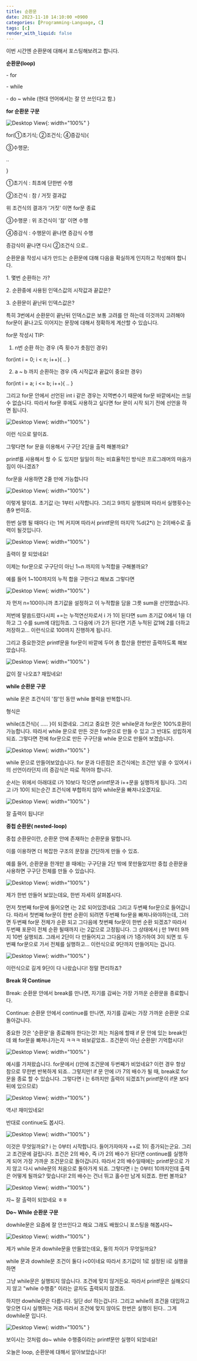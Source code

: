 ```yaml
---
title: 순환문
date: 2023-11-10 14:10:00 +0900
categories: [Programming-Language, C]
tags: [c]
render_with_liquid: false
---
```


이번 시간엔 순환문에 대해서 포스팅해보려고 합니다.

**순환문(loop)**

\- for

\- while

\- do ~ while (현대 언어에서는 잘 안 쓰인다고 함.)

**for 순환문 구문**

![Desktop View](/assets/img/Programming-Language/C/Loop/1.png){: width="100%" }

for(①초기식; ②조건식; ④증감식){

③수행문;

..

}

①초기식 : 최초에 단한번 수행

②조건식 : 참 / 거짓 결과값

위 조건식의 결과가 '거짓' 이면 for문 종료

③수행문 : 위 조건식이 '참' 이면 수행

④증감식 : 수행문이 끝나면 증감식 수행

증감식이 끝나면 다시 ②조건식 으로..

순환문을 작성시 내가 만드는 순환문에 대해 다음을 확실하게 인지하고 작성해야 합니다.

1\. 몇번 순환하는 가?

2\. 순환중에 사용된 인덱스값의 시작값과 끝값은?

3\. 순환문이 끝난뒤 인덱스값은?

특히 3번에서 순환문이 끝난뒤 인덱스값은 보통 고려를 안 하는데 이것까지 고려해야 for문이 끝나고도 이어지는 문장에 대해서 정확하게 계산할 수 있습니다.

for문 작성시 TIP:

1. n번 순환 하는 경우 (즉 횟수가 촛점인 경우)

for(int i = 0; i < n; i++){ .. }

2. a ~ b 까지 순환하는 경우 (즉 시작값과 끝값이 중요한 경우)

for(int i = a; i <= b; i++){ .. }

그리고 for문 안에서 선언된 int i 같은 경우는 지역변수기 때문에 for문 바깥에서는 쓰일 수 없습니다. 따라서 for문 후에도 사용하고 싶다면 for 문이 시작 되기 전에 선언을 하면 됩니다.

![Desktop View](/assets/img/Programming-Language/C/Loop/2.png){: width="100%" }

이런 식으로 말이죠.

그렇다면 for 문을 이용해서 구구단 2단을 출력 해볼까요?

printf를 사용해서 할 수 도 있지만 일일이 하는 비효율적인 방식은 프로그래머의 마음가짐이 아니겠죠?

for문을 사용하면 2줄 만에 가능합니다

![Desktop View](/assets/img/Programming-Language/C/Loop/3.png){: width="100%" }

이렇게 말이죠. 초기값 i는 1부터 시작합니다. 그리고 9까지 실행되며 따라서 실행횟수는 총9 번이죠.

한번 실행 될 때마다 i는 1씩 커지며 따라서 printf문의 마지막 %d(2\*i) 는 2의배수로 출력이 될것입니다.

![Desktop View](/assets/img/Programming-Language/C/Loop/4.png){: width="100%" }

출력이 잘 되었네요!

이제는 for문으로 구구단이 아닌 1~n 까지의 누적합을 구해볼까요?

예를 들어 1~100까지의 누적 합을 구한다고 해보죠 그렇다면

![Desktop View](/assets/img/Programming-Language/C/Loop/5.png){: width="100%" }

자 먼저 n=100이니까 초기값을 설정하고 이 누적합을 담을 그릇 sum을 선언했습니다.

저번에 말씀드렸다시피 +=는 누적연산자로서 i 가 1이 된다면 sum 초기값 0에서 1을 더하고 그 수를 sum에 대입하죠. 그 다음에 i가 2가 된다면 기존 누적된 값1에 2를 더하고 저장하고... 이런식으로 100까지 진행하게 됩니다.

그리고 중요한것은 printf문을 for문이 바깥에 두어 총 합산을 한번만 출력하도록 해보았습니다.

![Desktop View](/assets/img/Programming-Language/C/Loop/6.png){: width="100%" }

값이 잘 나오죠? 재밌네요!

**while 순환문 구문**

while 문은 조건식이 '참'인 동안 while 블럭을 반복합니다.

형식은

while(조건식){ ..... }이 되겠네요. 그리고 중요한 것은 while문과 for문은 100%호환이 가능합니다. 따라서 while 문으로 만든 것은 for문으로 만들 수 있고 그 반대도 성립하게 되죠. 그렇다면 전에 for문으로 만든 구구단을 while 문으로 만들어 보겠습니다.

![Desktop View](/assets/img/Programming-Language/C/Loop/7.png){: width="100%" }

while 문으로 만들어보았습니다. for 문과 다른점은 조건식에는 조건만 넣을 수 있어서 i의 선언이라던지 i의 증감식은 따로 적어야 합니다.

순서는 위에서 아래대로 i가 10보다 작으면 printf문과 i++문을 실행하게 됩니다. 그리고 i가 10이 되는순간 조건식에 부합하지 않아 while문을 빠져나오겠지요.

![Desktop View](/assets/img/Programming-Language/C/Loop/8.png){: width="100%" }

잘 출력이 됩니다!

**중첩 순환문( nested-loop)**

중첩 순환문이란, 순환문 안에 존재하는 순환문을 말합니다.

이를 이용하면 더 복잡한 구조의 문장을 간단하게 만들 수 있죠.

예를 들어, 순환문을 한개만 쓸 때에는 구구단을 2단 밖에 못만들었지만 중첩 순환문을 사용하면 구구단 전체를 만들 수 있습니다.

![Desktop View](/assets/img/Programming-Language/C/Loop/9.png){: width="100%" }

제가 한번 만들어 보았는데요, 한번 자세히 살펴봅시다.

먼저 첫번째 for문에 들어오면 i는 2로 되어있겠네요 그리고 두번째 for문으로 들어갑니다. 따라서 첫번째 for문이 한번 순환이 되려면 두번째 for문을 빠져나와야하는데, 그러면 두번째 for문 전체가 순환 되고 그다음에 첫번째 for문이 한번 순환 되겠죠? 따라서 두번째 포문이 전체 순환 될때까지 i는 2값으로 고정됩니다. 그 상태에서 j 만 1부터 9까지 10번 실행되죠. 그래서 2단이 다 만들어지고 그다음에 i가 1증가하여 3이 되면 또 두번째 for문으로 가서 전체를 실행하고... 이런식으로 9단까지 만들어지는 겁니다.

![Desktop View](/assets/img/Programming-Language/C/Loop/10.png){: width="100%" }

이런식으로 길게 9단이 다 나왔습니다! 정말 편리하죠?

**Break 와 Continue**

Break: 순환문 안에서 break를 만나면, 자기를 감싸는 가장 가까운 순환문을 종료합니다.

Continue: 순환문 안에서 continue를 만나면, 자기를 감싸는 가장 가까운 순환문 으로 돌아갑니다.

중요한 것은 '순환문'을 종료해야 한다는것! 저는 처음에 할때 if 문 안에 있는 break인데 왜 for문을 빠져나가는지 ㅋㅋㅋ 바보같았죠.. 조건문이 아닌 순환문! 기억합시다!

![Desktop View](/assets/img/Programming-Language/C/Loop/11.png){: width="100%" }

예시를 가져왔습니다. for문에서 ()안에 조건문에 두번째가 비었네요? 이런 경우 항상 참으로 무한번 반복하게 되죠.. 그렇지만! if 문 안에 i가 7의 배수가 될 때, break로 for문을 종료 할 수 있습니다. 그렇다면 i 는 6까지만 출력이 되겠죠?( printf문이 if문 보다 뒤에 있으므로)

![Desktop View](/assets/img/Programming-Language/C/Loop/12.png){: width="100%" }

역시! 재미있네요!

반대로 continue도 봅시다.

![Desktop View](/assets/img/Programming-Language/C/Loop/13.png){: width="100%" }

이것은 무엇일까요? i 는 0부터 시작합니다. 들어가자마자 ++로 1이 증가되는군요. 그리고 조건문에 걸립니다. 조건은 2의 배수, 즉 i가 2의 배수가 된다면 continue를 실행하게 되어 가장 가까운 조건문으로 돌아갑니다. 따라서 2의 배수일때에는 printf문으로 가지 않고 다시 while문의 처음으로 돌아가게 되죠. 그렇다면 i 는 0부터 10까지인데 출력은 어떻게 될까요? 맞습니다! 2의 배수는 건너 뛰고 홀수만 남게 되겠죠. 한번 볼까요?

![Desktop View](/assets/img/Programming-Language/C/Loop/14.png){: width="100%" }

자~ 잘 출력이 되었네요 ㅎㅎ

**Do~ While 순환문 구문**

dowhile문은 요즘에 잘 안쓰인다고 해요 그래도 배웠으니 포스팅을 해봅시다~

![Desktop View](/assets/img/Programming-Language/C/Loop/15.png){: width="100%" }

제가 while 문과 dowhile문을 만들었는데요, 둘의 차이가 무엇일까요?

while 문과 dowhile문 조건이 둘다 i<0이네요 따라서 초기값이 1로 설정된 i로 실행을 하면

그냥 while문은 실행되지 않습니다. 조건에 맞지 않거든요. 따라서 printf문은 실해오디지 않고 "while 수행중" 이라는 글자도 출력되지 않겠죠.

하지만 dowhile문은 다릅니다. 일단 do! 하는겁니다. 그리고 while의 조건을 대입하고 맞으면 다시 실행하는 거죠 따라서 조건에 맞지 않아도 한번은 실행이 된다.. 그게 dowhile문 입니다.

![Desktop View](/assets/img/Programming-Language/C/Loop/16.png){: width="100%" }

보이시는 것처럼 do~ while 수행중이라는 printf문만 실행이 되었네요!

오늘은 loop, 순환문에 대해서 알아보았습니다!

